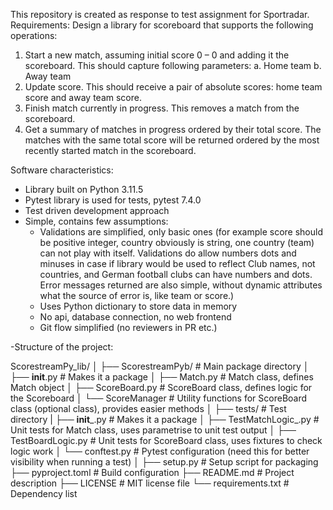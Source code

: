 This repository is created as response to test assignment for Sportradar. 
Requirements:
Design a library for scoreboard that supports the following operations:
1. Start a new match, assuming initial score 0 – 0 and adding it the scoreboard.
This should capture following parameters:
a. Home team
b. Away team
2. Update score. This should receive a pair of absolute scores: home team score and away
team score.
3. Finish match currently in progress. This removes a match from the scoreboard.
4. Get a summary of matches in progress ordered by their total score. The matches with the
same total score will be returned ordered by the most recently started match in the
scoreboard.

Software characteristics:
- Library built on Python 3.11.5
- Pytest library is used for tests, pytest 7.4.0
- Test driven development approach
- Simple, contains few assumptions:
    - Validations are simplified, only basic ones (for example score should be positive integer,
            country obviously is string, one country (team) can not play with itself.
            Validations do allow numbers dots and minuses in case if library would be used to reflect Club names,
            not countries, and German football clubs can have numbers and dots.
            Error messages returned are also simple, without dynamic attributes what the source of error is, like team or score.)
    - Uses Python dictionary to store data in memory
    - No api, database connection, no web frontend
    - Git flow simplified (no reviewers in PR etc.)

-Structure of the project:

ScorestreamPy_lib/
│
├── ScorestreamPyb/                  # Main package directory
│   ├── __init__.py                  # Makes it a package
│   ├── Match.py                     # Match class, defines Match object
│   ├── ScoreBoard.py                # ScoreBoard class, defines logic for the Scoreboard
│   └── ScoreManager                 # Utility functions for ScoreBoard class (optional class), provides easier methods 
│
├── tests/                           # Test directory
|   ├── __init___.py                 # Makes it a package
│   ├── TestMatchLogic_.py           # Unit tests for Match class, uses parametrise to unit test output
│   ├── TestBoardLogic.py            # Unit tests for ScoreBoard class, uses fixtures to check logic work
│   └── conftest.py                  # Pytest configuration (need this for better visibility when running a test)
│
├── setup.py                         # Setup script for packaging
├── pyproject.toml                   # Build configuration
├── README.md                        # Project description
├── LICENSE                          # MIT license file
└── requirements.txt                 # Dependency list


